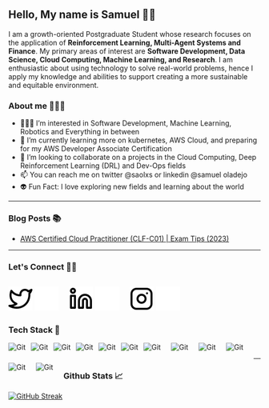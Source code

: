 ## Hello, My name is Samuel 👋🏾
I am a growth-oriented Postgraduate Student whose research focuses on the application of **Reinforcement Learning, Multi-Agent Systems and Finance**. My primary areas of interest are **Software Development, Data Science, Cloud Computing, Machine Learning, and Research**. I am enthusiastic about using technology to solve real-world problems, hence I apply my knowledge and abilities to support creating a more sustainable and equitable environment.

### About me 🙎🏾‍♂️
- 👨🏾‍💻 I’m interested in Software Development, Machine Learning, Robotics and Everything in between
- 📝 I’m currently learning more on kubernetes, AWS Cloud, and preparing for my AWS Developer Associate Certification
- 👀 I’m looking to collaborate on a projects in the Cloud Computing, Deep Reinforcement Learning (DRL) and Dev-Ops fields
- 📫 You can reach me on twitter @saolxs or linkedin @samuel oladejo
- 👽 Fun Fact: I love exploring new fields and learning about the world
---

### Blog Posts 📚
<!-- BLOG-POST-LIST:START -->
- [AWS Certified Cloud Practitioner (CLF-C01) | Exam Tips (2023)]([https://blog.thabeloramabulana.com/what-is-cloud](https://medium.com/@samuel-oladejo/aws-certified-cloud-practitioner-clf-c01-exam-tips-723b2e3a4cac))
<!-- BLOG-POST-LIST:END-->

---

### Let's Connect 🤙🏾
<!-- Edit this to include your website
[![website](./img/globe-light.svg)](https://www.thabeloramabulana.com#gh-light-mode-only)
[![website](./img/globe-dark.svg)](https://www.thabeloramabulana.com#gh-dark-mode-only)
&nbsp;&nbsp; -->
[![website](./img/twitter-light.svg)](https://twitter.com/saolxs/#gh-light-mode-only)
[![website](./img/twitter-dark.svg)](https://twitter.com/saolxs/#gh-dark-mode-only)
&nbsp;&nbsp;
[![website](./img/linkedin-light.svg)](https://www.linkedin.com/in/saol/#gh-light-mode-only)
[![website](./img/linkedin-dark.svg)](https://www.linkedin.com/in/saol/#gh-dark-mode-only)
&nbsp;&nbsp;
[![website](./img/instagram-light.svg)](https://www.instagram.com/saolxs/#gh-light-mode-only)
[![website](./img/instagram-dark.svg)](https://www.instagram.com/saolxs/#gh-dark-mode-only)
---

### Tech Stack 🚨
<!-- For more icons please follow  https://devicon.dev/ and  https://github.com/MikeCodesDotNET/ColoredBadges -->

<img align="left" alt="Git" width="35px" style="padding-right:10px;" src="https://cdn.jsdelivr.net/gh/devicons/devicon/icons/github/github-original.svg" />
<img align="left" alt="Git" width="35px" style="padding-right:10px;" src="https://cdn.jsdelivr.net/gh/devicons/devicon/icons/vscode/vscode-original.svg" />
<img align="left" alt="Git" width="35px" style="padding-right:10px;" src="https://cdn.jsdelivr.net/gh/devicons/devicon/icons/git/git-original.svg" />
<img align="left" alt="Git" width="35px" style="padding-right:10px;" src="https://cdn.jsdelivr.net/gh/devicons/devicon/icons/python/python-original.svg" />
<img align="left" alt="Git" width="35px" style="padding-right:10px;" src="https://cdn.jsdelivr.net/gh/devicons/devicon/icons/bash/bash-original.svg" />
<img align="left" alt="Git" width="35px" style="padding-right:10px;" src="https://cdn.jsdelivr.net/gh/devicons/devicon/icons/typescript/typescript-original.svg" />        
<img align="left" alt="Git" width="45px" height=40 style="padding-right:10px;" 
src="https://cdn.jsdelivr.net/gh/devicons/devicon/icons/postgresql/postgresql-original-wordmark.svg" />
<img align="left" alt="Git" width="45px" height=40 style="padding-right:10px;" src="https://cdn.jsdelivr.net/gh/devicons/devicon/icons/nodejs/nodejs-original-wordmark.svg" />
<img align="left" alt="Git" width="45px" height=40 style="padding-right:10px;" src="https://cdn.jsdelivr.net/gh/devicons/devicon/icons/react/react-original-wordmark.svg" />
<img align="left" alt="Git" width="45px" height=40 style="padding-right:10px;" src="https://cdn.jsdelivr.net/gh/devicons/devicon/icons/figma/figma-original.svg" />     
<img align="left" alt="Git" width="45px" height=40 style="padding-right:10px;" src="https://cdn.worldvectorlogo.com/logos/aws-2.svg" />
<img align="left" alt="Git" width="45px" height=40 style="padding-right:10px;" src="https://cdn.jsdelivr.net/gh/devicons/devicon/icons/googlecloud/googlecloud-original-wordmark.svg" />

<br>

---

### Github Stats 📈

[![GitHub Streak](https://streak-stats.demolab.com?user=saolxs&theme=gruvbox&hide_border=true)](https://git.io/streak-stats)



<!---
saolxs/saolxs is a ✨ special ✨ repository because its `README.md` (this file) appears on your GitHub profile.
You can click the Preview link to take a look at your changes.
--->
